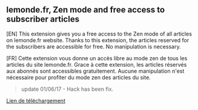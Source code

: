 ## lemonde.fr, Zen mode and free access to subscriber articles

[EN] This extension gives you a free access to the Zen mode of all articles on lemonde.fr website. Thanks to this extension, the articles reserved for the subscribers are accessible for free. No manipulation is necessary.

[FR] Cette extension vous donne un accès libre au mode zen de tous les articles du site lemonde.fr. Grace à cette extension, les articles réservés aux abonnés sont accessibles gratuitement. Aucune manipulation n'est nécessaire pour profiter du mode zen des articles du site.

> update 01/06/17 - Hack has been fix.

[Lien de téléchargement](https://chrome.google.com/webstore/detail/lemondefr-hack-du-mode-ze/nbeeecoedflkhbehemlbljgkdcmgpcdc)
